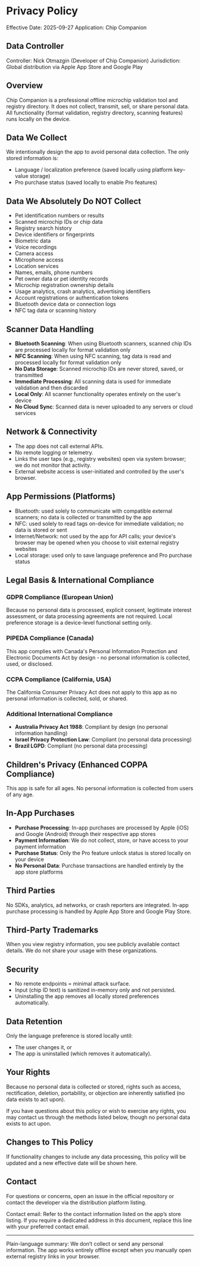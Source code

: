 # Privacy Policy

Effective Date: 2025-09-27
Application: Chip Companion

## Data Controller

Controller: Nick Otmazgin (Developer of Chip Companion)
Jurisdiction: Global distribution via Apple App Store and Google Play

## Overview

Chip Companion is a professional offline microchip validation tool and registry directory. It does not collect, transmit, sell, or share personal data. All functionality (format validation, registry directory, scanning features) runs locally on the device.

## Data We Collect

We intentionally design the app to avoid personal data collection. The only stored information is:

- Language / localization preference (saved locally using platform key–value storage)
- Pro purchase status (saved locally to enable Pro features)

## Data We Absolutely Do NOT Collect

- Pet identification numbers or results
- Scanned microchip IDs or chip data
- Registry search history
- Device identifiers or fingerprints
- Biometric data
- Voice recordings
- Camera access
- Microphone access
- Location services
- Names, emails, phone numbers
- Pet owner data or pet identity records
- Microchip registration ownership details
- Usage analytics, crash analytics, advertising identifiers
- Account registrations or authentication tokens
- Bluetooth device data or connection logs
- NFC tag data or scanning history

## Scanner Data Handling

- **Bluetooth Scanning**: When using Bluetooth scanners, scanned chip IDs are processed locally for format validation only
- **NFC Scanning**: When using NFC scanning, tag data is read and processed locally for format validation only
- **No Data Storage**: Scanned microchip IDs are never stored, saved, or transmitted
- **Immediate Processing**: All scanning data is used for immediate validation and then discarded
- **Local Only**: All scanner functionality operates entirely on the user's device
- **No Cloud Sync**: Scanned data is never uploaded to any servers or cloud services

## Network & Connectivity

- The app does not call external APIs.
- No remote logging or telemetry.
- Links the user taps (e.g., registry websites) open via system browser; we do not monitor that activity.
- External website access is user-initiated and controlled by the user's browser.

## App Permissions (Platforms)

- Bluetooth: used solely to communicate with compatible external scanners; no data is collected or transmitted by the app
- NFC: used solely to read tags on-device for immediate validation; no data is stored or sent
- Internet/Network: not used by the app for API calls; your device's browser may be opened when you choose to visit external registry websites
- Local storage: used only to save language preference and Pro purchase status

## Legal Basis & International Compliance

### GDPR Compliance (European Union)

Because no personal data is processed, explicit consent, legitimate interest assessment, or data processing agreements are not required. Local preference storage is a device-level functional setting only.

### PIPEDA Compliance (Canada)

This app complies with Canada's Personal Information Protection and Electronic Documents Act by design - no personal information is collected, used, or disclosed.

### CCPA Compliance (California, USA)

The California Consumer Privacy Act does not apply to this app as no personal information is collected, sold, or shared.

### Additional International Compliance

- **Australia Privacy Act 1988**: Compliant by design (no personal information handling)
- **Israel Privacy Protection Law**: Compliant (no personal data processing)
- **Brazil LGPD**: Compliant (no personal data processing)

## Children's Privacy (Enhanced COPPA Compliance)

This app is safe for all ages. No personal information is collected from users of any age.

## In-App Purchases

- **Purchase Processing**: In-app purchases are processed by Apple (iOS) and Google (Android) through their respective app stores
- **Payment Information**: We do not collect, store, or have access to your payment information
- **Purchase Status**: Only the Pro feature unlock status is stored locally on your device
- **No Personal Data**: Purchase transactions are handled entirely by the app store platforms

## Third Parties

No SDKs, analytics, ad networks, or crash reporters are integrated. In-app purchase processing is handled by Apple App Store and Google Play Store.

## Third-Party Trademarks

When you view registry information, you see publicly available contact details. We do not share your usage with these organizations.

## Security

- No remote endpoints = minimal attack surface.
- Input (chip ID text) is sanitized in-memory only and not persisted.
- Uninstalling the app removes all locally stored preferences automatically.

## Data Retention

Only the language preference is stored locally until:

- The user changes it, or
- The app is uninstalled (which removes it automatically).

## Your Rights

Because no personal data is collected or stored, rights such as access, rectification, deletion, portability, or objection are inherently satisfied (no data exists to act upon).

If you have questions about this policy or wish to exercise any rights, you may contact us through the methods listed below, though no personal data exists to act upon.

## Changes to This Policy

If functionality changes to include any data processing, this policy will be updated and a new effective date will be shown here.

## Contact

For questions or concerns, open an issue in the official repository or contact the developer via the distribution platform listing.

Contact email: Refer to the contact information listed on the app’s store listing. If you require a dedicated address in this document, replace this line with your preferred contact email.

---

Plain-language summary: We don’t collect or send any personal information. The app works entirely offline except when you manually open external registry links in your browser.
